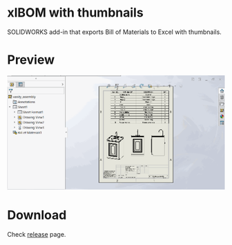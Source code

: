 # xlBOM with thumbnails
SOLIDWORKS add-in that exports Bill of Materials to Excel with thumbnails.

# Preview
![Preview](ThumbnailedBOM/Preview/Preview.gif)


# Download
Check [release](https://github.com/jliliamen/ThumbnailedBOM/releases) page.
